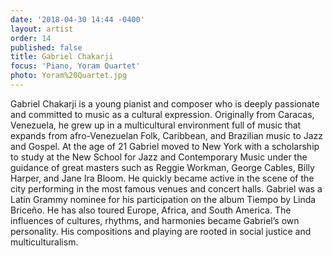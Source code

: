```yaml
---
date: '2018-04-30 14:44 -0400'
layout: artist
order: 14
published: false
title: Gabriel Chakarji
focus: 'Piano, Yoram Quartet'
photo: Yoram%20Quartet.jpg
---
```

Gabriel Chakarji is a young pianist and composer who is deeply passionate and committed to music as a cultural expression. Originally from Caracas, Venezuela, he grew up in a multicultural environment full of music that expands from afro-Venezuelan Folk, Caribbean, and Brazilian music to Jazz and Gospel. At the age of 21 Gabriel moved to New York with a scholarship to study at the New School for Jazz and Contemporary Music under the guidance of great masters such as Reggie Workman, George Cables, Billy Harper, and Jane Ira Bloom. He quickly became active in the scene of the city performing in the most famous venues and concert halls. Gabriel was a Latin Grammy nominee for his participation on the album Tiempo by Linda Briceño. He has also toured Europe, Africa, and South America. The influences of cultures, rhythms, and harmonies became Gabriel’s own personality. His compositions and playing are rooted in social justice and multiculturalism.
